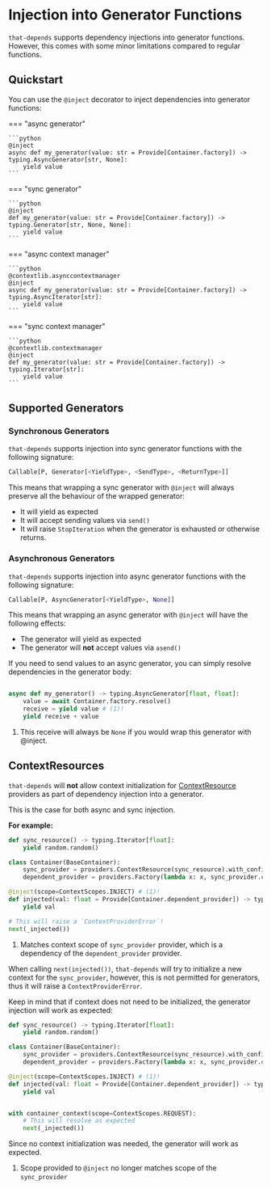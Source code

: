 # Injection into Generator Functions


`that-depends` supports dependency injections into generator functions. However, this comes
with some minor limitations compared to regular functions.


## Quickstart

You can use the `@inject` decorator to inject dependencies into generator functions:

=== "async generator"

    ```python
    @inject
    async def my_generator(value: str = Provide[Container.factory]) -> typing.AsyncGenerator[str, None]:
        yield value
    ```

=== "sync generator"

    ```python
    @inject
    def my_generator(value: str = Provide[Container.factory]) -> typing.Generator[str, None, None]:
        yield value
    ```

=== "async context manager"

    ```python
    @contextlib.asynccontextmanager
    @inject
    async def my_generator(value: str = Provide[Container.factory]) -> typing.AsyncIterator[str]:
        yield value
    ```

=== "sync context manager"

    ```python
    @contextlib.contextmanager
    @inject
    def my_generator(value: str = Provide[Container.factory]) -> typing.Iterator[str]:
        yield value
    ```

## Supported Generators

### Synchronous Generators

`that-depends` supports injection into sync generator functions with the following signature:

```python
Callable[P, Generator[<YieldType>, <SendType>, <ReturnType>]]
```

This means that wrapping a sync generator with `@inject` will always preserve all the behaviour of the wrapped generator:

- It will yield as expected
- It will accept sending values via `send()`
- It will raise `StopIteration` when the generator is exhausted or otherwise returns.


### Asynchronous Generators

`that-depends` supports injection into async generator functions with the following signature:

```python
Callable[P, AsyncGenerator[<YieldType>, None]]
```

This means that wrapping an async generator with `@inject` will have the following effects:

- The generator will yield as expected
- The generator will **not** accept values via `asend()`

If you need to send values to an async generator, you can simply resolve dependencies in the generator body:

```python

async def my_generator() -> typing.AsyncGenerator[float, float]:
    value = await Container.factory.resolve()
    receive = yield value # (1)!
    yield receive + value

```

1. This receive will always be `None` if you would wrap this generator with @inject.



## ContextResources

`that-depends` will **not** allow context initialization for [ContextResource](../providers/context-resources.md) providers 
as part of dependency injection into a generator.

This is the case for both async and sync injection.

**For example:**
```python
def sync_resource() -> typing.Iterator[float]:
    yield random.random() 

class Container(BaseContainer):
    sync_provider = providers.ContextResource(sync_resource).with_config(scope=ContextScopes.INJECT)
    dependent_provider = providers.Factory(lambda x: x, sync_provider.cast)

@inject(scope=ContextScopes.INJECT) # (1)!
def injected(val: float = Provide[Container.dependent_provider]) -> typing.Generator[float, None, None]:
    yield val 

# This will raise a `ContextProviderError`!
next(_injected())
```

1. Matches context scope of `sync_provider` provider, which is a dependency of the `dependent_provider` provider.


When calling `next(injected())`, `that-depends` will try to initialize a new context for the `sync_provider`,
however, this is not permitted for generators, thus it will raise a `ContextProviderError`.


Keep in mind that if context does not need to be initialized, the generator injection will work as expected:

```python
def sync_resource() -> typing.Iterator[float]:
    yield random.random() 

class Container(BaseContainer):
    sync_provider = providers.ContextResource(sync_resource).with_config(scope=ContextScopes.REQUEST)
    dependent_provider = providers.Factory(lambda x: x, sync_provider.cast)

@inject(scope=ContextScopes.INJECT) # (1)!
def injected(val: float = Provide[Container.dependent_provider]) -> typing.Generator[float, None, None]:
    yield val 


with container_context(scope=ContextScopes.REQUEST):
    # This will resolve as expected
    next(_injected())
```

Since no context initialization was needed, the generator will work as expected.

1. Scope provided to `@inject` no longer matches scope of the `sync_provider`
